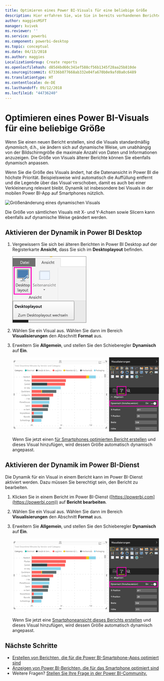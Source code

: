 ```yaml
---
title: Optimieren eines Power BI-Visuals für eine beliebige Größe
description: Hier erfahren Sie, wie Sie in bereits vorhandenen Berichten in Power BI Desktop und im Power BI-Dienst Visuals für Power BI-Smartphone-Apps optimieren können.
author: maggiesMSFT
manager: kvivek
ms.reviewer: ''
ms.service: powerbi
ms.component: powerbi-desktop
ms.topic: conceptual
ms.date: 04/13/2018
ms.author: maggies
LocalizationGroup: Create reports
ms.openlocfilehash: d85d4bd60c341ef588cf56b1345f28aa25b810de
ms.sourcegitcommit: 67336b077668ab332e04fa670b0e9afd0a0c6489
ms.translationtype: HT
ms.contentlocale: de-DE
ms.lasthandoff: 09/12/2018
ms.locfileid: "44736240"
---
```

# <a name="optimize-a-power-bi-visual-for-any-size"></a>Optimieren eines Power BI-Visuals für eine beliebige Größe
Wenn Sie einen neuen Bericht erstellen, sind die Visuals standardmäßig *dynamisch*, d.h., sie ändern sich auf dynamische Weise, um unabhängig von der Bildschirmgröße die maximale Anzahl von Daten und Informationen anzuzeigen. Die Größe von Visuals älterer Berichte können Sie ebenfalls dynamisch anpassen.

Wenn Sie die Größe des Visuals ändert, hat die Datenansicht in Power BI die höchste Priorität. Beispielsweise wird automatisch die Auffüllung entfernt und die Legende über das Visual verschoben, damit es auch bei einer Verkleinerung relevant bleibt. Dynamik ist insbesondere bei Visuals in der mobilen Power BI-App auf Smartphones nützlich.

![Größenänderung eines dynamischen Visuals](./media/desktop-create-responsive-visuals/power-bi-responsive-visual.gif)

Die Größe von sämtlichen Visuals mit X- und Y-Achsen sowie Slicern kann ebenfalls auf dynamische Weise geändert werden.

## <a name="turn-on-responsiveness-in-power-bi-desktop"></a>Aktivieren der Dynamik in Power BI Desktop
1. Vergewissern Sie sich bei älteren Berichten in Power BI Desktop auf der Registerkarte **Ansicht**, dass Sie sich im **Desktoplayout** befinden.
   
    ![Symbol „Desktoplayout“](./media/desktop-create-responsive-visuals/power-bi-desktop-layout.png)
2. Wählen Sie ein Visual aus. Wählen Sie dann im Bereich **Visualisierungen** den Abschnitt **Format** aus.
3. Erweitern Sie **Allgemein**, und stellen Sie den Schieberegler **Dynamisch** auf **Ein**.
   
    ![„Dynamisch“ aktivieren](././media/desktop-create-responsive-visuals/power-bi-turn-responsive-on.png)
   
     Wenn Sie jetzt einen [für Smartphones optimierten Bericht erstellen](../desktop-create-phone-report.md) und dieses Visual hinzufügen, wird dessen Größe automatisch dynamisch angepasst.

## <a name="turn-on-responsiveness-in-the-power-bi-service"></a>Aktivieren der Dynamik im Power BI-Dienst
Die Dynamik für ein Visual in einem Bericht kann im Power BI-Dienst aktiviert werden. Dazu müssen Sie berechtigt sein, den Bericht zu bearbeiten.

1. Klicken Sie in einem Bericht im Power BI-Dienst ([https://powerbi.com](https://powerbi.com)) auf **Bericht bearbeiten**.
2. Wählen Sie ein Visual aus. Wählen Sie dann im Bereich **Visualisierungen** den Abschnitt **Format** aus.
3. Erweitern Sie **Allgemein**, und stellen Sie den Schieberegler **Dynamisch** auf **Ein**.
   
    ![„Dynamisch“ aktivieren](././media/desktop-create-responsive-visuals/power-bi-turn-responsive-on.png)
   
     Wenn Sie jetzt eine [Smartphoneansicht dieses Berichts erstellen](../desktop-create-phone-report.md) und dieses Visual hinzufügen, wird dessen Größe automatisch dynamisch angepasst.

## <a name="next-steps"></a>Nächste Schritte
* [Erstellen von Berichten, die für die Power BI-Smartphone-Apps optimiert sind](../desktop-create-phone-report.md)
* [Anzeigen von Power BI-Berichten, die für das Smartphone optimiert sind](../consumer/mobile/mobile-apps-view-phone-report.md)
* Weitere Fragen? [Stellen Sie Ihre Frage in der Power BI-Community.](http://community.powerbi.com/)

